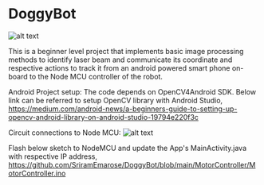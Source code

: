 # DoggyBot

![alt text](https://github.com/SriramEmarose/DoggyBot/blob/main/DoggyBot.jpg)

This is a beginner level project that implements basic image processing methods to identify laser beam and communicate its coordinate and respective actions to track it from an android powered smart phone on-board to the Node MCU controller of the robot.

Android Project setup:
The code depends on OpenCV4Android SDK. Below link can be referred to setup OpenCV library with Android Studio,
https://medium.com/android-news/a-beginners-guide-to-setting-up-opencv-android-library-on-android-studio-19794e220f3c


Circuit connections to Node MCU:
![alt text](https://github.com/SriramEmarose/DoggyBot/blob/main/NodeMCU_Connections.png)


Flash below sketch to NodeMCU and update the App's MainActivity.java with respective IP address,
https://github.com/SriramEmarose/DoggyBot/blob/main/MotorController/MotorController.ino
